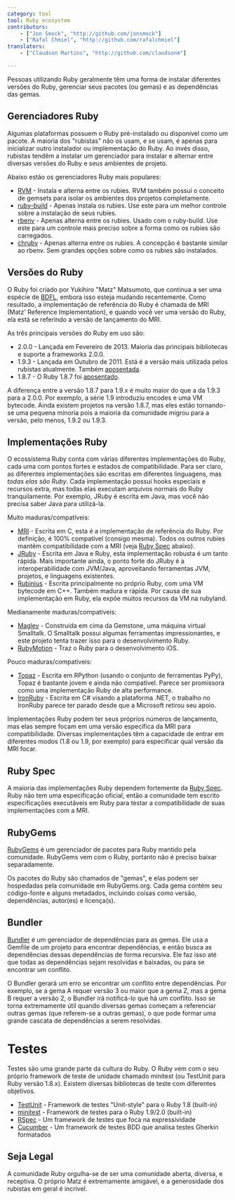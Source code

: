 ```yaml
---
category: tool
tool: Ruby ecosystem
contributors:
    - ["Jon Smock", "http://github.com/jonsmock"]
    - ["Rafal Chmiel", "http://github.com/rafalchmiel"]
translators:
    - ["Claudson Martins", "http://github.com/claudsonm"]

---
```


Pessoas utilizando Ruby geralmente têm uma forma de instalar diferentes versões
do Ruby, gerenciar seus pacotes (ou gemas) e as dependências das gemas.

## Gerenciadores Ruby

Algumas plataformas possuem o Ruby pré-instalado ou disponível como um pacote.
A maioria dos "rubistas" não os usam, e se usam, é apenas para inicializar outro
instalador ou implementação do Ruby. Ao invés disso, rubistas tendêm a instalar
um gerenciador para instalar e alternar entre diversas versões do Ruby e seus
ambientes de projeto.

Abaixo estão os gerenciadores Ruby mais populares:

* [RVM](https://rvm.io/) - Instala e alterna entre os rubies. RVM também possui
  o conceito de gemsets para isolar os ambientes dos projetos completamente.
* [ruby-build](https://github.com/sstephenson/ruby-build) - Apenas instala os
  rubies. Use este para um melhor controle sobre a instalação de seus rubies.
* [rbenv](https://github.com/sstephenson/rbenv) - Apenas alterna entre os rubies.
  Usado com o ruby-build. Use este para um controle mais preciso sobre a forma
  como os rubies são carregados.
* [chruby](https://github.com/postmodern/chruby) - Apenas alterna entre os rubies.
  A concepção é bastante similar ao rbenv. Sem grandes opções sobre como os
  rubies são instalados.

## Versões do Ruby

O Ruby foi criado por Yukihiro "Matz" Matsumoto, que continua a ser uma espécie
de [BDFL](https://en.wikipedia.org/wiki/Benevolent_Dictator_for_Life), embora
isso esteja mudando recentemente. Como resultado, a implementação de referência
do Ruby é chamada de MRI (Matz' Reference Implementation), e quando você ver uma
versão do Ruby, ela está se referindo a versão de lançamento do MRI.

As três principais versões do Ruby em uso são:

* 2.0.0 - Lançada em Fevereiro de 2013. Maioria das principais bibliotecas e 
  suporte a frameworks 2.0.0.
* 1.9.3 - Lançada em Outubro de 2011. Está é a versão mais utilizada pelos rubistas
  atualmente. Também [aposentada](https://www.ruby-lang.org/en/news/2015/02/23/support-for-ruby-1-9-3-has-ended/).
* 1.8.7 - O Ruby 1.8.7 foi
  [aposentado](http://www.ruby-lang.org/en/news/2013/06/30/we-retire-1-8-7/).

A diferença entre a versão 1.8.7 para 1.9.x é muito maior do que a da 1.9.3 para
a 2.0.0. Por exemplo, a série 1.9 introduziu encodes e uma VM bytecode. Ainda
existem projetos na versão 1.8.7, mas eles estão tornando-se uma pequena minoria
pois a maioria da comunidade migrou para a versão, pelo menos, 1.9.2 ou 1.9.3.

## Implementações Ruby

O ecossistema Ruby conta com várias diferentes implementações do Ruby, cada uma
com pontos fortes e estados de compatibilidade. Para ser claro, as diferentes
implementações são escritas em diferentes linguagens, mas *todas elas são Ruby*.
Cada implementação possui hooks especiais e recursos extra, mas todas elas
executam arquivos normais do Ruby tranquilamente. Por exemplo, JRuby é escrita
em Java, mas você não precisa saber Java para utilizá-la.

Muito maduras/compatíveis:

* [MRI](https://github.com/ruby/ruby) - Escrita em C, esta é a implementação de
  referência do Ruby. Por definição, é 100% compatível (consigo mesma). Todos os
  outros rubies mantêm compatibilidade com a MRI (veja [Ruby Spec](#ruby-spec) abaixo).
* [JRuby](http://jruby.org/) - Escrita em Java e Ruby, esta implementação
  robusta é um tanto rápida. Mais importante ainda, o ponto forte do JRuby é a
  interoperabilidade com JVM/Java, aproveitando ferramentas JVM, projetos, e
  linguagens existentes.
* [Rubinius](http://rubini.us/) - Escrita principalmente no próprio Ruby, com
  uma VM bytecode em C++. Também madura e rápida. Por causa de sua implementação
  em Ruby, ela expõe muitos recursos da VM na rubyland.

Medianamente maduras/compatíveis:

* [Maglev](http://maglev.github.io/) - Construída em cima da Gemstone, uma
  máquina virtual Smalltalk. O Smalltalk possui algumas ferramentas impressionantes,
  e este projeto tenta trazer isso para o desenvolvimento Ruby.
* [RubyMotion](http://www.rubymotion.com/) - Traz o Ruby para o desenvolvimento iOS.

Pouco maduras/compatíveis:

* [Topaz](http://topazruby.com/) - Escrita em RPython (usando o conjunto de
  ferramentas PyPy), Topaz é bastante jovem e ainda não compatível. Parece ser
  promissora como uma implementação Ruby de alta performance.
* [IronRuby](http://ironruby.net/) - Escrita em C# visando a plataforma .NET,
  o trabalho no IronRuby parece ter parado desde que a Microsoft retirou seu apoio.

Implementações Ruby podem ter seus próprios números de lançamento, mas elas
sempre focam em uma versão específica da MRI para compatibilidade. Diversas
implementações têm a capacidade de entrar em diferentes modos (1.8 ou 1.9, por
exemplo) para especificar qual versão da MRI focar.

## Ruby Spec

A maioria das implementações Ruby dependem fortemente da [Ruby Spec](https://github.com/ruby/spec).
Ruby não tem uma especificação oficial, então a comunidade tem escrito
especificações executáveis em Ruby para testar a compatibilidade de suas
implementações com a MRI.

## RubyGems

[RubyGems](http://rubygems.org/) é um gerenciador de pacotes para Ruby mantido
pela comunidade. RubyGems vem com o Ruby, portanto não é preciso baixar separadamente.

Os pacotes do Ruby são chamados de "gemas", e elas podem ser hospedadas pela 
comunidade em RubyGems.org. Cada gema contém seu código-fonte e alguns metadados,
incluindo coisas como versão, dependências, autor(es) e licença(s).

## Bundler

[Bundler](http://bundler.io/) é um gerenciador de dependências para as gemas.
Ele usa a Gemfile de um projeto para encontrar dependências, e então busca as
dependências dessas dependências de forma recursiva. Ele faz isso até que todas 
as dependências sejam resolvidas e baixadas, ou para se encontrar um conflito.

O Bundler gerará um erro se encontrar um conflito entre dependências. Por exemplo, 
se a gema A requer versão 3 ou maior que a gema Z, mas a gema B requer a versão 
2, o Bundler irá notificá-lo que há um conflito. Isso se torna extremamente útil
quando diversas gemas começam a referenciar outras gemas (que referem-se a outras
gemas), o que pode formar uma grande cascata de dependências a serem resolvidas.

# Testes

Testes são uma grande parte da cultura do Ruby. O Ruby vem com o seu próprio 
framework de teste de unidade chamado minitest (ou TestUnit para Ruby versão 1.8.x). 
Existem diversas bibliotecas de teste com diferentes objetivos.

* [TestUnit](http://ruby-doc.org/stdlib-1.8.7/libdoc/test/unit/rdoc/Test/Unit.html) - 
  Framework de testes "Unit-style" para o Ruby 1.8 (built-in)
* [minitest](http://ruby-doc.org/stdlib-2.0.0/libdoc/minitest/rdoc/MiniTest.html) - 
  Framework de testes para o Ruby 1.9/2.0 (built-in)
* [RSpec](http://rspec.info/) - Um framework de testes que foca na expressividade
* [Cucumber](http://cukes.info/) - Um framework de testes BDD que analisa testes Gherkin formatados

## Seja Legal

A comunidade Ruby orgulha-se de ser uma comunidade aberta, diversa, e receptiva.
O próprio Matz é extremamente amigável, e a generosidade dos rubistas em geral
é incrível.
